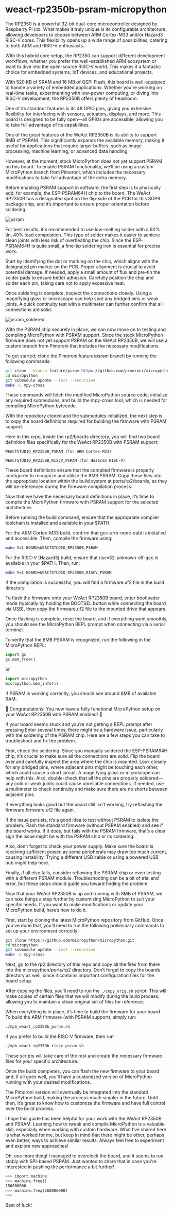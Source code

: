 # weact-rp2350b-psram-micropython

The RP2350 is a powerful 32-bit dual-core microcontroller designed by Raspberry Pi Ltd. What makes it truly unique is its configurable architecture, allowing developers to choose between ARM Cortex-M33 and/or Hazard3 RISC-V cores. This flexibility opens up a wide range of possibilities, catering to both ARM and RISC-V enthusiasts.

With this hybrid core setup, the RP2350 can support different development workflows, whether you prefer the well-established ARM ecosystem or want to dive into the open-source RISC-V world. This makes it a fantastic choice for embedded systems, IoT devices, and educational projects.

With 520 KB of SRAM and 16 MB of QSPI Flash, this board is well-equipped to handle a variety of embedded applications. Whether you're working on real-time tasks, experimenting with low-power computing, or diving into RISC-V development, the RP2350B offers plenty of headroom.

One of its standout features is its 48 GPIO pins, giving you extensive flexibility for interfacing with sensors, actuators, displays, and more. This board is designed to be fully open—all GPIOs are accessible, allowing you to take full advantage of its capabilities.

One of the great features of the WeAct RP2350B is its ability to support 8MB of PSRAM. This significantly expands the available memory, making it useful for applications that require larger buffers, such as image processing, machine learning, or advanced data handling.

However, at the moment, stock MicroPython does not yet support PSRAM on this board. To enable PSRAM functionality, we’ll be using a custom MicroPython branch from Pimoroni, which includes the necessary modifications to take full advantage of the extra memory.

Before enabling PSRAM support in software, the first step is to physically add, for example, the ESP-PSRAM64H chip to the board. The WeAct RP2350B has a designated spot on the flip-side of the PCB for this SOP8 package chip, and it’s important to ensure proper orientation before soldering.

![psram](fotos/psram.jpg)

For best results, it's recommended to use low-melting solder with a 60% tin, 40% lead composition. This type of solder makes it easier to achieve clean joints with less risk of overheating the chip. Since the ESP-PSRAM64H is quite small, a fine-tip soldering iron is essential for precise work.

Start by identifying the dot or marking on the chip, which aligns with the designated pin marker on the PCB. Proper alignment is crucial to avoid potential damage. If needed, apply a small amount of flux and pre-tin the solder pads to ensure better adhesion. Carefully position the chip and solder each pin, taking care not to apply excessive heat.

Once soldering is complete, inspect the connections closely. Using a magnifying glass or microscope can help spot any bridged pins or weak joints. A quick continuity test with a multimeter can further confirm that all connections are solid.

![psram_soldered](fotos/psram_soldered.jpg)

With the PSRAM chip securely in place, we can now move on to testing and compiling MicroPython with PSRAM support. Since the stock MicroPython firmware does not yet support PSRAM on the WeAct RP2350B, we will use a custom branch from Pimoroni that includes the necessary modifications.

To get started, clone the Pimoroni feature/psram branch by running the following commands:

```bash
git clone --branch feature/psram https://github.com/pimoroni/micropython.git
cd micropython
git submodule update --init --recursive
make -C mpy-cross
```

These commands will fetch the modified MicroPython source code, initialize any required submodules, and build the mpy-cross tool, which is needed for compiling MicroPython bytecode.

With the repository cloned and the submodules initialized, the next step is to copy the board definitions required for building the firmware with PSRAM support.

Here in this repo, inside the rp2/boards directory, you will find two board definition files specifically for the WeAct RP2350B with PSRAM support:

    WEACTSTUDIO_RP2350B_PSRAM (for ARM Cortex-M33)

    WEACTSTUDIO_RP2350B_RISCV_PSRAM (for Hazard3 RISC-V)

These board definitions ensure that the compiled firmware is properly configured to recognize and utilize the 8MB PSRAM. Copy these files into the appropriate location within the build system at ports/rp2/boards, as they will be referenced during the firmware compilation process.

Now that we have the necessary board definitions in place, it’s time to compile the MicroPython firmware with PSRAM support for the selected architecture.

Before running the build command, ensure that the appropriate compiler toolchain is installed and available in your $PATH.

For the ARM Cortex-M33 build, confirm that gcc-arm-none-eabi is installed and accessible. Then, compile the firmware using:

```bash
make V=1 BOARD=WEACTSTUDIO_RP2350B_PSRAM
```

For the RISC-V (Hazard3) build, ensure that riscv32-unknown-elf-gcc is available in your $PATH. Then, run:

```bash
make V=1 BOARD=WEACTSTUDIO_RP2350B_RISCV_PSRAM
```

If the compilation is successful, you will find a firmware.uf2 file in the build directory.

To flash the firmware onto your WeAct RP2350B board, enter bootloader mode (typically by holding the BOOTSEL button while connecting the board via USB), then copy the firmware.uf2 file to the mounted drive that appears.

Once flashing is complete, reset the board, and if everything went smoothly, you should see the MicroPython REPL prompt when connecting via a serial terminal.

To verify that the 8MB PSRAM is recognized, run the following in the MicroPython REPL:

```python
import gc
gc.mem_free()
```

or

```python
import micropython
micropython.mem_info(1)
```

If PSRAM is working correctly, you should see around 8MB of available RAM.

🎉 Congratulations! You now have a fully functional MicroPython setup on your WeAct RP2350B with PSRAM enabled! 🚀

If your board seems stuck and you’re not getting a REPL prompt after pressing Enter several times, there might be a hardware issue, particularly with the soldering of the PSRAM chip. Here are a few steps you can take to troubleshoot and fix the problem.

First, check the soldering. Since you manually soldered the ESP-PSRAM64H chip, it’s crucial to make sure all the connections are solid. Flip the board over and carefully inspect the area where the chip is mounted. Look closely for any bridged pins, where adjacent pins might be touching each other, which could cause a short circuit. A magnifying glass or microscope can help with this. Also, double-check that all the pins are properly soldered—any cold or weak joints could cause unreliable connections. If needed, use a multimeter to check continuity and make sure there are no shorts between adjacent pins.

If everything looks good but the board still isn’t working, try reflashing the firmware firmware.uf2 file again.

If the issue persists, it’s a good idea to test without PSRAM to isolate the problem. Flash the standard firmware (without PSRAM enabled) and see if the board works. If it does, but fails with the PSRAM firmware, that’s a clear sign the issue might be with the PSRAM chip or its soldering.

Also, don’t forget to check your power supply. Make sure the board is receiving sufficient power, as some peripherals may draw too much current, causing instability. Trying a different USB cable or using a powered USB hub might help here.

Finally, if all else fails, consider reflowing the PSRAM chip or even testing with a different PSRAM module. Troubleshooting can be a bit of trial and error, but these steps should guide you toward finding the problem. 

Now that your WeAct RP2350B is up and running with 8MB of PSRAM, we can take things a step further by customizing MicroPython to suit your specific needs. If you want to make modifications or update your MicroPython build, here’s how to do it.

First, start by cloning the latest MicroPython repository from GitHub. Once you’ve done that, you’ll need to run the following preliminary commands to set up your environment correctly:

```bash
git clone https://github.com/micropython/micropython.git 
cd micropython
git submodule update --init --recursive
make -C mpy-cross
```

Next, go to the rp2 directory of this repo and copy all the files from there into the micropython/ports/rp2 directory. Don’t forget to copy the boards directory as well, since it contains important configuration files for the board setup.

After copying the files, you’ll need to run the ```./copy_orig.sh``` script. This will make copies of certain files that we will modify during the build process, allowing you to maintain a clean original set of files for reference.

When everything is in place, it’s time to build the firmware for your board. To build the ARM firmware (with PSRAM support), simply run:

```bash
./mpb_weact_rp2350b_psram.sh
```

If you prefer to build the RISC-V firmware, then run:

```bash
./mpb_weact_rp2350b_riscv_psram.sh
```

These scripts will take care of the rest and create the necessary firmware files for your specific architecture.

Once the build completes, you can flash the new firmware to your board and, if all goes well, you’ll have a customized version of MicroPython running with your desired modifications.

The Pimoroni version will eventually be integrated into the standard MicroPython build, making the process much simpler in the future. Until then, it’s great to know how to customize the firmware and have full control over the build process.

I hope this guide has been helpful for your work with the WeAct RP2350B and PSRAM. Learning how to tweak and compile MicroPython is a valuable skill, especially when working with custom hardware. What I’ve shared here is what worked for me, but keep in mind that there might be other, perhaps even better, ways to achieve similar results. Always feel free to experiment and explore new approaches!

Oh, one more thing! I managed to overclock the board, and it seems to run stably with SPI-based PSRAM. Just wanted to share that in case you're interested in pushing the performance a bit further! 

```bash
>>> import machine
>>> machine.freq()
150000000
>>> machine.freq(260000000)
>>> 
```

Best of luck! 


